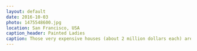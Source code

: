 ```yaml
---
layout: default
date: 2016-10-03
photo: 1475548600.jpg
location: San Francisco, USA
caption_header: Painted Ladies
caption: Those very expensive houses (about 2 million dollars each) are also very colorful and not that heigh. The average is about 2 floors per house.
---
```

